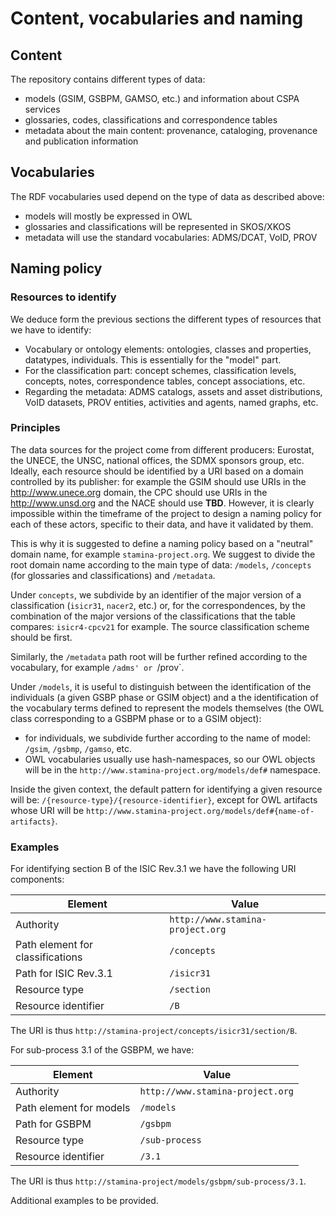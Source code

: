 # Content, vocabularies and naming

## Content

The repository contains different types of data:
* models (GSIM, GSBPM, GAMSO, etc.) and information about CSPA services
* glossaries, codes, classifications and correspondence tables
* metadata about the main content: provenance, cataloging, provenance and publication information

## Vocabularies

The RDF vocabularies used depend on the type of data as described above:
* models will mostly be expressed in OWL
* glossaries and classifications will be represented in SKOS/XKOS
* metadata will use the standard vocabularies: ADMS/DCAT, VoID, PROV

## Naming policy

### Resources to identify

We deduce form the previous sections the different types of resources that we have to identify:
* Vocabulary or ontology elements: ontologies, classes and properties, datatypes, individuals. This is essentially for the "model" part.
* For the classification part: concept schemes, classification levels, concepts, notes, correspondence tables, concept associations, etc.
* Regarding the metadata: ADMS catalogs, assets and asset distributions, VoID datasets, PROV entities, activities and agents, named graphs, etc.

### Principles

The data sources for the project come from different producers: Eurostat, the UNECE, the UNSC, national offices, the SDMX sponsors group, etc. Ideally, each resource should be identified by a URI based on a domain controlled by its publisher: for example the GSIM should use URIs in the http://www.unece.org domain, the CPC should use URIs in the http://www.unsd.org and the NACE should use **TBD**. However, it is clearly impossible within the timeframe of the project to design a naming policy for each of these actors, specific to their data, and have it validated by them.

This is why it is suggested to define a naming policy based on a "neutral" domain name, for example `stamina-project.org`. We suggest to divide the root domain name according to the main type of data: `/models`, `/concepts` (for glossaries and classifications) and `/metadata`.

Under `concepts`, we subdivide by an identifier of the major version of a classification (`isicr31`, `nacer2`, etc.) or, for the correspondences, by the combination of the major versions of the classifications that the table compares: `isicr4-cpcv21` for example. The source classification scheme should be first.

Similarly, the `/metadata` path root will be further refined according to the vocabulary, for example `/adms' or `/prov`.

Under `/models`, it is useful to distinguish between the identification of the individuals (a given GSBP phase or GSIM object) and a the identification of the vocabulary terms defined to represent the models themselves (the OWL class corresponding to a GSBPM phase or to a GSIM object):
* for individuals, we subdivide further according to the name of model: `/gsim`, `/gsbmp`, `/gamso`, etc.
* OWL vocabularies usually use hash-namespaces, so our OWL objects will be in the `http://www.stamina-project.org/models/def#` namespace.

Inside the given context, the default pattern for identifying a given resource will be: `/{resource-type}/{resource-identifier}`, except for OWL artifacts whose URI will be `http://www.stamina-project.org/models/def#{name-of-artifacts}`.

### Examples

For identifying section B of the ISIC Rev.3.1 we have the following URI components:

| Element | Value |
|----|----|
| Authority   | `http://www.stamina-project.org` |
| Path element for classifications   | `/concepts` |
| Path for ISIC Rev.3.1   | `/isicr31` |
| Resource type   | `/section` |
| Resource identifier   | `/B` |

The URI is thus `http://stamina-project/concepts/isicr31/section/B`.

For sub-process 3.1 of the GSBPM, we have:

| Element | Value |
|----|----|
| Authority   | `http://www.stamina-project.org` |
| Path element for models   | `/models` |
| Path for GSBPM   | `/gsbpm` |
| Resource type   | `/sub-process` |
| Resource identifier   | `/3.1` |

The URI is thus `http://stamina-project/models/gsbpm/sub-process/3.1`.

Additional examples to be provided.
